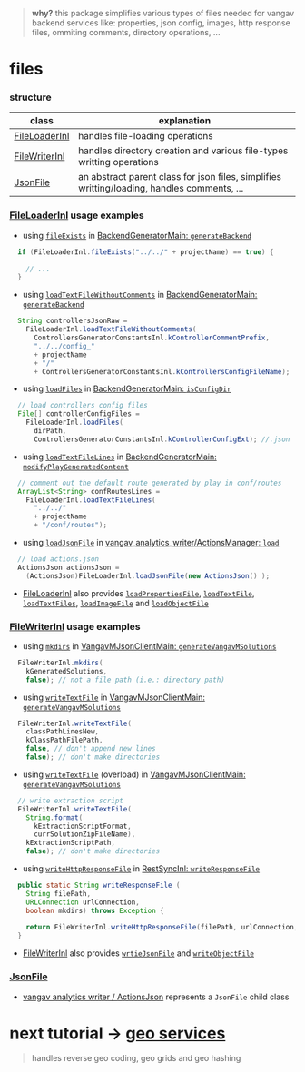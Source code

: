 
> **why?** this package simplifies various types of files needed for vangav backend services like: properties, json config, images, http response files, ommiting comments, directory operations, ...

# files

### structure

| class | explanation |
| ----- | ----------- |
| [FileLoaderInl](https://github.com/vangav/vos_backend/blob/master/src/com/vangav/backend/files/FileLoaderInl.java) | handles file-loading operations |
| [FileWriterInl](https://github.com/vangav/vos_backend/blob/master/src/com/vangav/backend/files/FileWriterInl.java) | handles directory creation and various file-types writting operations |
| [JsonFile](https://github.com/vangav/vos_backend/blob/master/src/com/vangav/backend/files/JsonFile.java) | an abstract parent class for json files, simplifies writting/loading, handles comments, ... |

### [FileLoaderInl](https://github.com/vangav/vos_backend/blob/master/src/com/vangav/backend/files/FileLoaderInl.java) usage examples

+ using [`fileExists`](https://github.com/vangav/vos_backend/blob/master/src/com/vangav/backend/files/FileLoaderInl.java#L86) in [BackendGeneratorMain: `generateBackend`](https://github.com/vangav/vos_backend/blob/adf34054f1cfeaea36d2bcef61d939efb00b88dd/src/com/vangav/backend/backend_generator/BackendGeneratorMain.java#L109)

```java
  if (FileLoaderInl.fileExists("../../" + projectName) == true) {
      
    // ...
  }
```

+ using [`loadTextFileWithoutComments`](https://github.com/vangav/vos_backend/blob/master/src/com/vangav/backend/files/FileLoaderInl.java#L256) in [BackendGeneratorMain: `generateBackend`](https://github.com/vangav/vos_backend/blob/adf34054f1cfeaea36d2bcef61d939efb00b88dd/src/com/vangav/backend/backend_generator/BackendGeneratorMain.java#L183)

```java
  String controllersJsonRaw =
    FileLoaderInl.loadTextFileWithoutComments(
      ControllersGeneratorConstantsInl.kControllerCommentPrefix,
      "../../config_"
      + projectName
      + "/"
      + ControllersGeneratorConstantsInl.kControllersConfigFileName);
```

+ using [`loadFiles`](https://github.com/vangav/vos_backend/blob/master/src/com/vangav/backend/files/FileLoaderInl.java#L352) in [BackendGeneratorMain: `isConfigDir`](https://github.com/vangav/vos_backend/blob/adf34054f1cfeaea36d2bcef61d939efb00b88dd/src/com/vangav/backend/backend_generator/BackendGeneratorMain.java#L278)

```java
  // load controllers config files
  File[] controllerConfigFiles =
    FileLoaderInl.loadFiles(
      dirPath,
      ControllersGeneratorConstantsInl.kControllerConfigExt); //.json
```

+ using [`loadTextFileLines`](https://github.com/vangav/vos_backend/blob/master/src/com/vangav/backend/files/FileLoaderInl.java#L179) in [BackendGeneratorMain: `modifyPlayGeneratedContent`](https://github.com/vangav/vos_backend/blob/adf34054f1cfeaea36d2bcef61d939efb00b88dd/src/com/vangav/backend/backend_generator/BackendGeneratorMain.java#L504)

```java
  // comment out the default route generated by play in conf/routes  
  ArrayList<String> confRoutesLines =
    FileLoaderInl.loadTextFileLines(
      "../../"
      + projectName
      + "/conf/routes");
```

+ using [`loadJsonFile`](https://github.com/vangav/vos_backend/blob/master/src/com/vangav/backend/files/FileLoaderInl.java#L128) in [vangav_analytics_writer/ActionsManager: `load`](https://github.com/vangav/vos_vangav_analytics_writer/blob/39e222517d2946c2b2af1c3998f23b321f9bbd5f/app/com/vangav/vos_vangav_analytics_writer/actions/ActionsManager.java#L205)

```java
  // load actions.json
  ActionsJson actionsJson =
    (ActionsJson)FileLoaderInl.loadJsonFile(new ActionsJson() );
```

+ [FileLoaderInl](https://github.com/vangav/vos_backend/blob/master/src/com/vangav/backend/files/FileLoaderInl.java) also provides [`loadPropertiesFile`](https://github.com/vangav/vos_backend/blob/master/src/com/vangav/backend/files/FileLoaderInl.java#L105), [`loadTextFile`](https://github.com/vangav/vos_backend/blob/master/src/com/vangav/backend/files/FileLoaderInl.java#L146), [`loadTextFiles`](https://github.com/vangav/vos_backend/blob/master/src/com/vangav/backend/files/FileLoaderInl.java#L213), [`loadImageFile`](https://github.com/vangav/vos_backend/blob/master/src/com/vangav/backend/files/FileLoaderInl.java#L402) and [`loadObjectFile`](https://github.com/vangav/vos_backend/blob/master/src/com/vangav/backend/files/FileLoaderInl.java#L420)

### [FileWriterInl](https://github.com/vangav/vos_backend/blob/master/src/com/vangav/backend/files/FileWriterInl.java) usage examples

+ using [`mkdirs`](https://github.com/vangav/vos_backend/blob/master/src/com/vangav/backend/files/FileWriterInl.java#L84) in [VangavMJsonClientMain: `generateVangavMSolutions`](https://github.com/vangav/vos_backend/blob/a32cbc1c7159ddb04db11b33808e1c4f1bec5e74/src/com/vangav/backend/vangav_m/json_client/VangavMJsonClientMain.java#L204)

```java
  FileWriterInl.mkdirs(
    kGeneratedSolutions,
    false); // not a file path (i.e.: directory path)
```

+ using [`writeTextFile`](https://github.com/vangav/vos_backend/blob/master/src/com/vangav/backend/files/FileWriterInl.java#L141) in [VangavMJsonClientMain: `generateVangavMSolutions`](https://github.com/vangav/vos_backend/blob/a32cbc1c7159ddb04db11b33808e1c4f1bec5e74/src/com/vangav/backend/vangav_m/json_client/VangavMJsonClientMain.java#L433)

```java
  FileWriterInl.writeTextFile(
    classPathLinesNew,
    kClassPathFilePath,
    false, // don't append new lines
    false); // don't make directories
```

+ using [`writeTextFile`](https://github.com/vangav/vos_backend/blob/master/src/com/vangav/backend/files/FileWriterInl.java#L183) (overload) in [VangavMJsonClientMain: `generateVangavMSolutions`](https://github.com/vangav/vos_backend/blob/a32cbc1c7159ddb04db11b33808e1c4f1bec5e74/src/com/vangav/backend/vangav_m/json_client/VangavMJsonClientMain.java#L331)

```java
  // write extraction script
  FileWriterInl.writeTextFile(
    String.format(
      kExtractionScriptFormat,
      currSolutionZipFileName),
    kExtractionScriptPath,
    false); // don't make directories
```

+ using [`writeHttpResponseFile`](https://github.com/vangav/vos_backend/blob/master/src/com/vangav/backend/files/FileWriterInl.java#L256) in [RestSyncInl: `writeResponseFile`](https://github.com/vangav/vos_backend/blob/a32cbc1c7159ddb04db11b33808e1c4f1bec5e74/src/com/vangav/backend/networks/rest_client/RestSyncInl.java#L353)

```java
  public static String writeResponseFile (
    String filePath,
    URLConnection urlConnection,
    boolean mkdirs) throws Exception {
    
    return FileWriterInl.writeHttpResponseFile(filePath, urlConnection, mkdirs);
  }
```

+ [FileWriterInl](https://github.com/vangav/vos_backend/blob/master/src/com/vangav/backend/files/FileWriterInl.java) also provides [`wrtieJsonFile`](https://github.com/vangav/vos_backend/blob/master/src/com/vangav/backend/files/FileWriterInl.java#L108) and [`writeObjectFile`](https://github.com/vangav/vos_backend/blob/master/src/com/vangav/backend/files/FileWriterInl.java#L216)

### [JsonFile](https://github.com/vangav/vos_backend/blob/master/src/com/vangav/backend/files/JsonFile.java)

+ [vangav analytics writer / ActionsJson](https://github.com/vangav/vos_vangav_analytics_writer/blob/39e222517d2946c2b2af1c3998f23b321f9bbd5f/app/com/vangav/vos_vangav_analytics_writer/actions/json/ActionsJson.java) represents a `JsonFile` child class

# next tutorial -> [geo services](https://github.com/vangav/vos_backend/tree/master/src/com/vangav/backend/geo)
> handles reverse geo coding, geo grids and geo hashing
